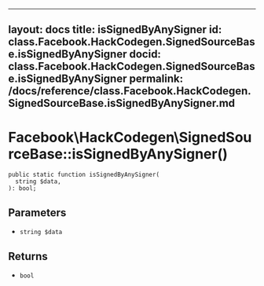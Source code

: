 
***

layout: docs
title: isSignedByAnySigner
id: class.Facebook.HackCodegen.SignedSourceBase.isSignedByAnySigner
docid: class.Facebook.HackCodegen.SignedSourceBase.isSignedByAnySigner
permalink: /docs/reference/class.Facebook.HackCodegen.SignedSourceBase.isSignedByAnySigner.md
---







# Facebook\\HackCodegen\\SignedSourceBase::isSignedByAnySigner()




``` Hack
public static function isSignedByAnySigner(
  string $data,
): bool;
```




## Parameters




* ` string $data `




## Returns




- ` bool `
